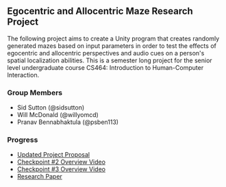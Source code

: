 ## Egocentric and Allocentric Maze Research Project

The following project aims to create a Unity program that creates randomly generated mazes based on input parameters in order to test the effects of egocentric and allocentric perspectives and audio cues on a person's spatial localization abilities. This is a semester long project for the senior level undergraduate course CS464: Introduction to Human-Computer Interaction.

### Group Members

- Sid Sutton (@sidsutton)
- Will McDonald (@willyomcd)
- Pranav Bennabhaktula (@psben113)

### Progress

- [Updated Project Proposal](https://docs.google.com/document/d/1TsocKVridbSfAbfKtnouH__ijXrVK2Vo9TyZ15d5EGU/edit?usp=sharing)
- [Checkpoint #2 Overview Video](https://youtu.be/YxyDx8iy3jk)
- [Checkpoint #3 Overview Video](https://www.youtube.com/watch?v=xh_AnP34UmA&feature=youtu.be)
- [Research Paper](https://www.overleaf.com/read/vgvvfjdncjxq
  )
